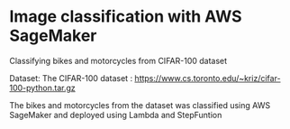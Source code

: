 Image classification with AWS SageMaker
==============================

Classifying bikes and motorcycles from CIFAR-100 dataset

Dataset: The CIFAR-100 dataset : https://www.cs.toronto.edu/~kriz/cifar-100-python.tar.gz 

The bikes and motorcycles from the dataset was classified using AWS SageMaker and deployed using Lambda and StepFuntion